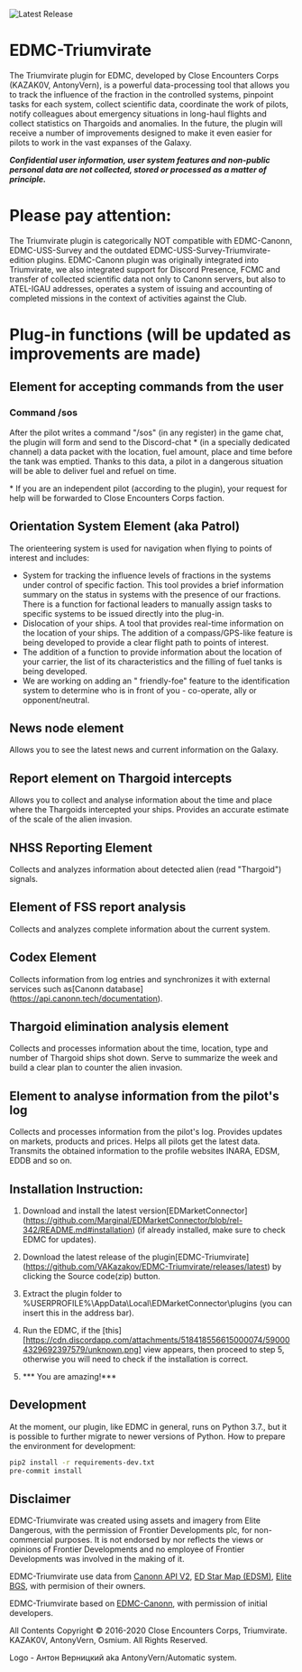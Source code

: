 ![Latest Release](https://img.shields.io/github/release/VAKazakov/EDMC-Triumvirate.svg)

# EDMC-Triumvirate
The Triumvirate plugin for EDMC, developed by Close Encounters Corps (KAZAK0V, AntonyVern), is a powerful data-processing tool that allows you to track the influence of the fraction in the controlled systems, pinpoint tasks for each system, collect scientific data, coordinate the work of pilots, notify colleagues about emergency situations in long-haul flights and collect statistics on Thargoids and anomalies. In the future, the plugin will receive a number of improvements designed to make it even easier for pilots to work in the vast expanses of the Galaxy.

***Confidential user information, user system features and non-public personal data are not collected, stored or processed as a matter of principle.***

# Please pay attention:

The Triumvirate plugin is categorically NOT compatible with EDMC-Canonn, EDMC-USS-Survey and the outdated EDMC-USS-Survey-Triumvirate-edition plugins. EDMC-Canonn plugin was originally integrated into Triumvirate, we also integrated support for Discord Presence, FCMC and transfer of collected scientific data not only to Canonn servers, but also to ATEL-IGAU addresses, operates a system of issuing and accounting of completed missions in the context of activities against the Club.

# Plug-in functions (will be updated as improvements are made)

## Element for accepting commands from the user

### Command /sos

After the pilot writes a command "/sos" (in any register) in the game chat, the plugin will form and send to the Discord-chat * (in a specially dedicated channel) a data packet with the location, fuel amount, place and time before the tank was emptied. Thanks to this data, a pilot in a dangerous situation will be able to deliver fuel and refuel on time.

\* If you are an independent pilot (according to the plugin), your request for help will be forwarded to Close Encounters Corps faction.

## Orientation System Element (aka Patrol)

The orienteering system is used for navigation when flying to points of interest and includes: 
 * System for tracking the influence levels of fractions in the systems under control of specific faction. This tool provides a brief information summary on the status in systems with the presence of our fractions. There is a function for factional leaders to manually assign tasks to specific systems to be issued directly into the plug-in.
 * Dislocation of your ships. A tool that provides real-time information on the location of your ships. The addition of a compass/GPS-like feature is being developed to provide a clear flight path to points of interest.
* The addition of a function to provide information about the location of your carrier, the list of its characteristics and the filling of fuel tanks is being developed.
* We are working on adding an " friendly-foe" feature to the identification system to determine who is in front of you - co-operate, ally or opponent/neutral.
 
## News node element

Allows you to see the latest news and current information on the Galaxy.

## Report element on Thargoid intercepts

Allows you to collect and analyse information about the time and place where the Thargoids intercepted your ships. Provides an accurate estimate of the scale of the alien invasion.

## NHSS Reporting Element

Collects and analyzes information about detected alien (read  "Thargoid") signals.

## Element of FSS report analysis

Collects and analyzes complete information about the current system.

## Codex Element

Collects information from log entries and synchronizes it with external services such as[Canonn database] (https://api.canonn.tech/documentation).

## Thargoid elimination analysis element

Collects and processes information about the time, location, type and number of Thargoid ships shot down. Serve to summarize the week and build a clear plan to counter the alien invasion.

## Element to analyse information from the pilot's log
Collects and processes information from the pilot's log. Provides updates on markets, products and prices. Helps all pilots get the latest data. Transmits the obtained information to the profile websites INARA, EDSM, EDDB and so on.

## Installation Instruction:

1) Download and install the latest version[EDMarketConnector] (https://github.com/Marginal/EDMarketConnector/blob/rel-342/README.md#installation) (if already installed, make sure to check EDMC for updates).

2) Download the latest release of the plugin[EDMC-Triumvirate] (https://github.com/VAKazakov/EDMC-Triumvirate/releases/latest) by clicking the Source code(zip) button.

3) Extract the plugin folder to %USERPROFILE%\AppData\Local\EDMarketConnector\plugins (you can insert this in the address bar).

4) Run the EDMC, if the [this] [https://cdn.discordapp.com/attachments/518418556615000074/590004329692397579/unknown.png] view appears, then proceed to step 5, otherwise you will need to check if the installation is correct.  
 
5) *** You are amazing!***
 
## Development
At the moment, our plugin, like EDMC in general, runs on Python 3.7., but it is possible to further migrate to newer versions of Python.
How to prepare the environment for development:
```bash
pip2 install -r requirements-dev.txt
pre-commit install
```

## Disclaimer
EDMC-Triumvirate was created using assets and imagery from Elite Dangerous, with the permission of Frontier Developments plc, for non-commercial purposes. It is not endorsed by nor reflects the views or opinions of Frontier Developments and no employee of Frontier Developments was involved in the making of it.

EDMC-Triumvirate use data from [Canonn API V2](https://docs.canonn.tech), [ED Star Map (EDSM)](https://www.edsm.net/), [Elite BGS](https://elitebgs.app/), with permision of their owners.

EDMC-Triumvirate based on [EDMC-Canonn](https://github.com/canonn-science/EDMC-Canonn), with permission of initial developers.

All Contents Copyright ©️ 2016-2020 Close Encounters Corps, Triumvirate. KAZAK0V, AntonyVern, Osmium. All Rights Reserved.

Logo - Антон Верницкий aka AntonyVern/Automatic system.

